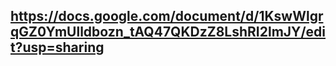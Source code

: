 ## https://docs.google.com/document/d/1KswWlgrqGZ0YmUlldbozn_tAQ47QKDzZ8LshRI2lmJY/edit?usp=sharing

